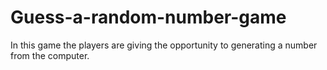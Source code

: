 # Guess-a-random-number-game
In this game the players are giving the opportunity to generating a number from the computer.
